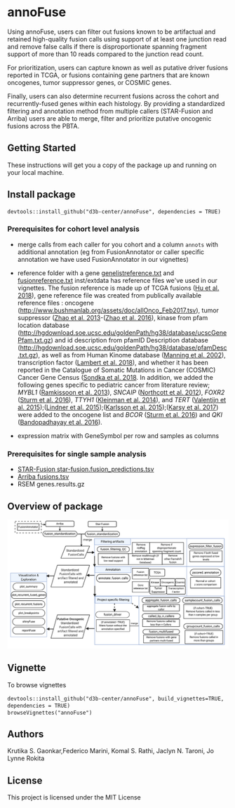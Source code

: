 # annoFuse

Using annoFuse, users can filter out fusions known to be artifactual and retained high-quality fusion calls using support of at least one junction read and remove false calls if there is disproportionate spanning fragment support of more than 10 reads compared to the junction read count. 

For prioritization, users can capture known as well as putative driver fusions reported in TCGA, or fusions containing gene partners that are known oncogenes, tumor suppressor genes, or COSMIC genes. 

Finally, users can also determine recurrent fusions across the cohort and recurrently-fused genes within each histology. By providing a standardized filtering and annotation method from multiple callers (STAR-Fusion and Arriba) users are able to merge, filter and prioritize putative oncogenic fusions across the PBTA. 

## Getting Started

These instructions will get you a copy of the package up and running on your local machine. 

## Install package

```
devtools::install_github("d3b-center/annoFuse", dependencies = TRUE)
```

### Prerequisites for cohort level analysis

 - merge calls from each caller for you cohort and a column `annots` with additional annotation (eg from FusionAnnotator or caller specific annotation we have used FusionAnnotator in our vignettes)

 - reference folder  with a gene [genelistreference.txt](https://github.com/d3b-center/annoFuse/blob/master/inst/extdata/genelistreference.txt) and [fusionreference.txt](https://github.com/d3b-center/annoFuse/blob/master/inst/extdata/fusionreference.txt) inst/extdata has reference files we've used in our vignettes.
The fusion reference is made up of TCGA fusions ([Hu et al. 2018](https://pubmed.ncbi.nlm.nih.gov/29099951/)), gene reference file was created from publically available reference files : oncogene (http://www.bushmanlab.org/assets/doc/allOnco_Feb2017.tsv), tumor suppressor ([Zhao et al. 2013](https://pubmed.ncbi.nlm.nih.gov/23066107/)-([Zhao et al. 2016](https://pubmed.ncbi.nlm.nih.gov/26590405/)), kinase from pfam location database (http://hgdownload.soe.ucsc.edu/goldenPath/hg38/database/ucscGenePfam.txt.gz) and id description from pfamID Description database (http://hgdownload.soe.ucsc.edu/goldenPath/hg38/database/pfamDesc.txt.gz), as well as from Human Kinome database ([Manning et al. 2002](https://pubmed.ncbi.nlm.nih.gov/12471243/)), transcription factor ([Lambert et al. 2018](https://pubmed.ncbi.nlm.nih.gov/29425488/)), and  whether it has been reported in the Catalogue of Somatic Mutations in Cancer (COSMIC) Cancer Gene Census ([Sondka et al. 2018](https://pubmed.ncbi.nlm.nih.gov/30293088/). In addition,  we added the following genes specific to pediatric cancer from literature review; _MYBL1_ ([Ramkissoon et al. 2013](https://pubmed.ncbi.nlm.nih.gov/23633565/)), _SNCAIP_ ([Northcott et al. 2012](https://pubmed.ncbi.nlm.nih.gov/22832581/)), _FOXR2_ ([Sturm et al. 2016](https://pubmed.ncbi.nlm.nih.gov/26919435/)), _TTYH1_ ([Kleinman et al. 2014](https://pubmed.ncbi.nlm.nih.gov/24316981/)), and _TERT_ ([Valentijn et al. 2015](https://pubmed.ncbi.nlm.nih.gov/26523776/));([Lindner et al. 2015](https://pubmed.ncbi.nlm.nih.gov/26171145/));([Karlsson et al. 2015](https://pubmed.ncbi.nlm.nih.gov/25481751/));([Karsy et al. 2017](https://pubmed.ncbi.nlm.nih.gov/25481751/))  were added to the oncogene list and _BCOR_ ([Sturm et al. 2016](https://pubmed.ncbi.nlm.nih.gov/26919435/)) and _QKI_ ([Bandopadhayay et al. 2016](https://pubmed.ncbi.nlm.nih.gov/26829751/)).

 - expression matrix with GeneSymbol per row and samples as columns
 
### Prerequisites for single sample analysis

 - [STAR-Fusion star-fusion.fusion_predictions.tsv ](https://github.com/STAR-Fusion/STAR-Fusion/wiki#output-from-star-fusion)
 - [Arriba fusions.tsv](https://arriba.readthedocs.io/en/latest/output-files/)
 - RSEM genes.results.gz

## Overview of package

![](vignettes/Figure_1.png)


## Vignette

To browse vignettes

```
devtools::install_github("d3b-center/annoFuse", build_vignettes=TRUE, dependencies = TRUE)
browseVignettes("annoFuse")
```



## Authors
Krutika S. Gaonkar,Federico Marini, Komal S. Rathi, Jaclyn N. Taroni, Jo Lynne Rokita

## License

This project is licensed under the MIT License 
